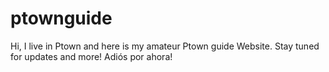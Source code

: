# ptownguide

Hi,
I live in Ptown and here is my amateur Ptown guide Website. Stay tuned for updates and more! 
Adiós por ahora!
